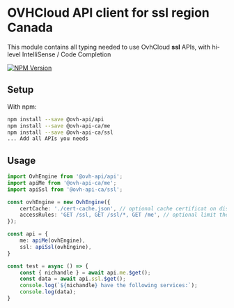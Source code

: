 # OVHCloud API client for **ssl** region Canada

This module contains all typing needed to use OvhCloud **ssl** APIs, with hi-level IntelliSense / Code Completion

[![NPM Version](https://img.shields.io/npm/v/@ovh-api-ca/ssl.svg?style=flat)](https://www.npmjs.org/package/@ovh-api-ca/ssl)

## Setup

With npm:

```bash
npm install --save @ovh-api/api
npm install --save @ovh-api-ca/me
npm install --save @ovh-api-ca/ssl
... Add all APIs you needs
```

## Usage

```typescript
import OvhEngine from '@ovh-api/api';
import apiMe from '@ovh-api-ca/me';
import apiSsl from '@ovh-api-ca/ssl';

const ovhEngine = new OvhEngine({ 
    certCache: './cert-cache.json', // optional cache certificat on disk.
    accessRules: 'GET /ssl, GET /ssl/*, GET /me', // optional limit the requested privileges.
});

const api = {
    me: apiMe(ovhEngine),
    ssl: apiSsl(ovhEngine),
}

const test = async () => {
    const { nichandle } = await api.me.$get();
    const data = await api.ssl.$get();
    console.log(`${nichandle} have the following services:`);
    console.log(data);
}
```
